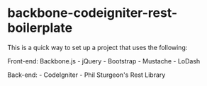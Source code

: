 backbone-codeigniter-rest-boilerplate
==============================

This is a quick way to set up a project that uses the following:

Front-end: Backbone.js
	- jQuery
	- Bootstrap
	- Mustache
	- LoDash

Back-end:
	- CodeIgniter
	- Phil Sturgeon's Rest Library